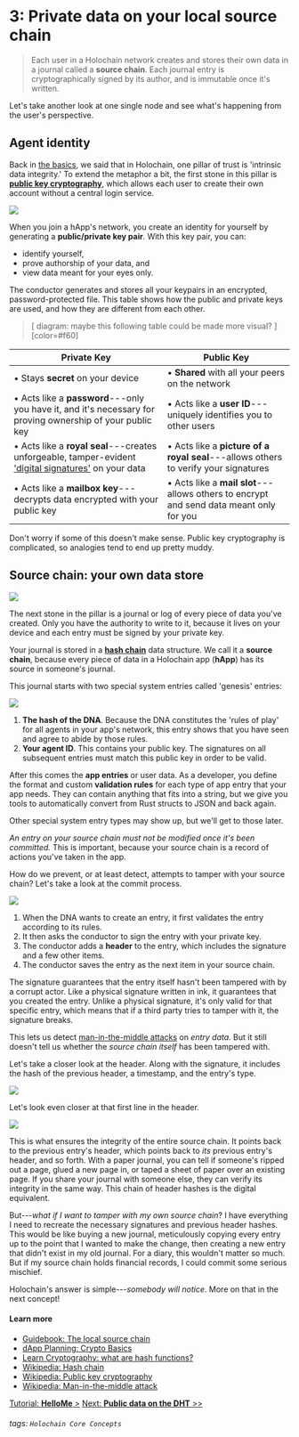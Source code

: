 # 3: Private data on your local source chain

> Each user in a Holochain network creates and stores their own data in a journal called a **source chain**. Each journal entry is cryptographically signed by its author, and is immutable once it's written.

Let's take another look at one single node and see what's happening from the user's perspective.

## Agent identity

Back in [the basics](/concept/1_the_basics), we said that in Holochain, one pillar of trust is 'intrinsic data integrity.' To extend the metaphor a bit, the first stone in this pillar is [**public key cryptography**](https://en.wikipedia.org/wiki/Public-key_cryptography), which allows each user to create their own account without a central login service.

![](https://i.imgur.com/VHTb6yi.png)

When you join a hApp's network, you create an identity for yourself by generating a **public/private key pair**. With this key pair, you can:

* identify yourself,
* prove authorship of your data, and
* view data meant for your eyes only.

The conductor generates and stores all your keypairs in an encrypted, password-protected file. This table shows how the public and private keys are used, and how they are different from each other.

> [ diagram: maybe this following table could be made more visual? ]
> [color=#f60]

| Private Key | Public Key |
| -------- | -------- |
| • Stays **secret** on your device | • **Shared** with all your peers on the network |
| • Acts like a **password**---only you have it, and it's necessary for proving ownership of your public key | • Acts like a **user ID**---uniquely identifies you to other users |
| • Acts like a **royal seal**---creates unforgeable, tamper-evident ['digital signatures'](https://en.wikipedia.org/wiki/Digital_signature) on your data | • Acts like a **picture of a royal seal**---allows others to verify your signatures |
| • Acts like a **mailbox key**---decrypts data encrypted with your public key | • Acts like a **mail slot**---allows others to encrypt and send data meant only for you |

Don't worry if some of this doesn't make sense. Public key cryptography is complicated, so analogies tend to end up pretty muddy.

## Source chain: your own data store

![](https://i.imgur.com/3wXR4G7.png)

The next stone in the pillar is a journal or log of every piece of data you've created. Only you have the authority to write to it, because it lives on your device and each entry must be signed by your private key.

Your journal is stored in a [**hash chain**](https://en.wikipedia.org/wiki/Hash_chain) data structure. We call it a **source chain**, because every piece of data in a Holochain app (**hApp**) has its source in someone's journal.

This journal starts with two special system entries called 'genesis' entries:

![](https://i.imgur.com/wDAn5zr.png)

1. **The hash of the DNA**. Because the DNA constitutes the 'rules of play' for all agents in your app's network, this entry shows that you have seen and agree to abide by those rules.
2. **Your agent ID**. This contains your public key. The signatures on all subsequent entries must match this public key in order to be valid.

After this comes the **app entries** or user data. As a developer, you define the format and custom **validation rules** for each type of app entry that your app needs. They can contain anything that fits into a string, but we give you tools to automatically convert from Rust structs to JSON and back again.

Other special system entry types may show up, but we'll get to those later.

_An entry on your source chain must not be modified once it's been committed._ This is important, because your source chain is a record of actions you've taken in the app.

How do we prevent, or at least detect, attempts to tamper with your source chain? Let's take a look at the commit process.

![](https://i.imgur.com/MxAX5SG.png)

1. When the DNA wants to create an entry, it first validates the entry according to its rules.
2. It then asks the conductor to sign the entry with your private key.
3. The conductor adds a **header** to the entry, which includes the signature and a few other items.
4. The conductor saves the entry as the next item in your source chain.

The signature guarantees that the entry itself hasn't been tampered with by a corrupt actor. Like a physical signature written in ink, it guarantees that you created the entry. Unlike a physical signature, it's only valid for that specific entry, which means that if a third party tries to tamper with it, the signature breaks.

This lets us detect [man-in-the-middle attacks](https://en.wikipedia.org/wiki/Man-in-the-middle_attack) on _entry data_. But it still doesn't tell us whether the _source chain itself_ has been tampered with.

Let's take a closer look at the header. Along with the signature, it includes the hash of the previous header, a timestamp, and the entry's type.

![](https://i.imgur.com/3AOXfVf.png)

Let's look even closer at that first line in the header.

![](https://i.imgur.com/UgMgYq3.png)

This is what ensures the integrity of the entire source chain. It points back to the previous entry's header, which points back to _its_ previous entry's header, and so forth. With a paper journal, you can tell if someone's ripped out a page, glued a new page in, or taped a sheet of paper over an existing page. If you share your journal with someone else, they can verify its integrity in the same way. This chain of header hashes is the digital equivalent.

But---_what if I want to tamper with my own source chain_? I have everything I need to recreate the necessary signatures and previous header hashes. This would be like buying a new journal, meticulously copying every entry up to the point that I wanted to make the change, then creating a new entry that didn't exist in my old journal. For a diary, this wouldn't matter so much. But if my source chain holds financial records, I could commit some serious mischief.

Holochain's answer is simple---_somebody will notice_. More on that in the next concept!

#### Learn more

* [Guidebook: The local source chain](https://developer.holochain.org/guide/latest/zome/read_and_write.html#the-local-source-chain-headers-and-entries)
* [dApp Planning: Crypto Basics](https://medium.com/holochain/dapp-planning-crypto-basics-8bd1073cbe19)
* [Learn Cryptography: what are hash functions?](https://learncryptography.com/hash-functions/what-are-hash-functions)
* [Wikipedia: Hash chain](https://en.wikipedia.org/wiki/Hash_chain)
* [Wikipedia: Public key cryptography](https://en.wikipedia.org/wiki/Public-key_cryptography)
* [Wikipedia: Man-in-the-middle attack](https://en.wikipedia.org/wiki/Man-in-the-middle_attack)

[Tutorial: **HelloMe** >](../../tutorials/coreconcepts/hello_me)
[Next: **Public data on the DHT** >>](../4_public_data_on_the_DHT)

###### tags: `Holochain Core Concepts`
